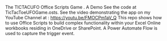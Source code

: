 The TICTACUFO Office Scripts Game . A Demo
See the code at TicTacToeUFOGame.osts.
See the video demonstrating the app on my YouTube Channel at : https://youtu.be/FMOCPm1aV_Q 
This repo shows how to use Office Scripts to build complex functionality within your Excel Online workbooks residing 
in OneDrive or SharePoint. 
A Power Automate Flow is used to capture the trigger event.  
